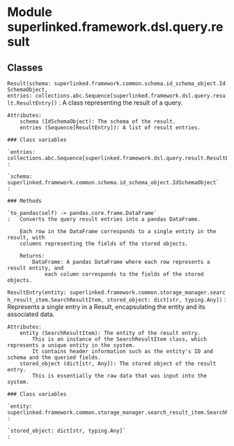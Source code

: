 Module superlinked.framework.dsl.query.result
=============================================

Classes
-------

`Result(schema: superlinked.framework.common.schema.id_schema_object.IdSchemaObject, entries: collections.abc.Sequence[superlinked.framework.dsl.query.result.ResultEntry])`
:   A class representing the result of a query.
    
    Attributes:
        schema (IdSchemaObject): The schema of the result.
        entries (Sequence[ResultEntry]): A list of result entries.

    ### Class variables

    `entries: collections.abc.Sequence[superlinked.framework.dsl.query.result.ResultEntry]`
    :

    `schema: superlinked.framework.common.schema.id_schema_object.IdSchemaObject`
    :

    ### Methods

    `to_pandas(self) ‑> pandas.core.frame.DataFrame`
    :   Converts the query result entries into a pandas DataFrame.
        
        Each row in the DataFrame corresponds to a single entity in the result, with
        columns representing the fields of the stored objects.
        
        Returns:
            DataFrame: A pandas DataFrame where each row represents a result entity, and
                each column corresponds to the fields of the stored objects.

`ResultEntry(entity: superlinked.framework.common.storage_manager.search_result_item.SearchResultItem, stored_object: dict[str, typing.Any])`
:   Represents a single entry in a Result, encapsulating the entity and its associated data.
    
    Attributes:
        entity (SearchResultItem): The entity of the result entry.
            This is an instance of the SearchResultItem class, which represents a unique entity in the system.
            It contains header information such as the entity's ID and schema and the queried fields.
        stored_object (dict[str, Any]): The stored object of the result entry.
            This is essentially the raw data that was input into the system.

    ### Class variables

    `entity: superlinked.framework.common.storage_manager.search_result_item.SearchResultItem`
    :

    `stored_object: dict[str, typing.Any]`
    :
